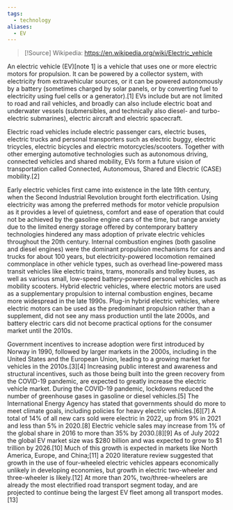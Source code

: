 ```yaml
---
tags:
  - technology
aliases:
  - EV
---
```

> [!Source]
> Wikipedia: https://en.wikipedia.org/wiki/Electric_vehicle

An electric vehicle (EV)[note 1] is a vehicle that uses one or more electric motors for propulsion. It can be powered by a collector system, with electricity from extravehicular sources, or it can be powered autonomously by a battery (sometimes charged by solar panels, or by converting fuel to electricity using fuel cells or a generator).[1] EVs include but are not limited to road and rail vehicles, and broadly can also include electric boat and underwater vessels (submersibles, and technically also diesel- and turbo-electric submarines), electric aircraft and electric spacecraft.

Electric road vehicles include electric passenger cars, electric buses, electric trucks and personal transporters such as electric buggy, electric tricycles, electric bicycles and electric motorcycles/scooters. Together with other emerging automotive technologies such as autonomous driving, connected vehicles and shared mobility, EVs form a future vision of transportation called Connected, Autonomous, Shared and Electric (CASE) mobility.[2]

Early electric vehicles first came into existence in the late 19th century, when the Second Industrial Revolution brought forth electrification. Using electricity was among the preferred methods for motor vehicle propulsion as it provides a level of quietness, comfort and ease of operation that could not be achieved by the gasoline engine cars of the time, but range anxiety due to the limited energy storage offered by contemporary battery technologies hindered any mass adoption of private electric vehicles throughout the 20th century. Internal combustion engines (both gasoline and diesel engines) were the dominant propulsion mechanisms for cars and trucks for about 100 years, but electricity-powered locomotion remained commonplace in other vehicle types, such as overhead line-powered mass transit vehicles like electric trains, trams, monorails and trolley buses, as well as various small, low-speed battery-powered personal vehicles such as mobility scooters. Hybrid electric vehicles, where electric motors are used as a supplementary propulsion to internal combustion engines, became more widespread in the late 1990s. Plug-in hybrid electric vehicles, where electric motors can be used as the predominant propulsion rather than a supplement, did not see any mass production until the late 2000s, and battery electric cars did not become practical options for the consumer market until the 2010s.

Government incentives to increase adoption were first introduced by Norway in 1990, followed by larger markets in the 2000s, including in the United States and the European Union, leading to a growing market for vehicles in the 2010s.[3][4] Increasing public interest and awareness and structural incentives, such as those being built into the green recovery from the COVID-19 pandemic, are expected to greatly increase the electric vehicle market. During the COVID-19 pandemic, lockdowns reduced the number of greenhouse gases in gasoline or diesel vehicles.[5] The International Energy Agency has stated that governments should do more to meet climate goals, including policies for heavy electric vehicles.[6][7] A total of 14% of all new cars sold were electric in 2022, up from 9% in 2021 and less than 5% in 2020.[8] Electric vehicle sales may increase from 1% of the global share in 2016 to more than 35% by 2030.[8][9] As of July 2022 the global EV market size was $280 billion and was expected to grow to $1 trillion by 2026.[10] Much of this growth is expected in markets like North America, Europe, and China;[11] a 2020 literature review suggested that growth in the use of four-wheeled electric vehicles appears economically unlikely in developing economies, but growth in electric two-wheeler and three-wheeler is likely.[12] At more than 20%, two/three-wheelers are already the most electrified road transport segment today, and are projected to continue being the largest EV fleet among all transport modes.[13] 